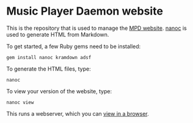 # Music Player Daemon website

This is the repository that is used to manage the
[MPD website](https://www.musicpd.org/).  [nanoc](https://nanoc.ws/) is
used to generate HTML from Markdown.

To get started, a few Ruby gems need to be installed:

    gem install nanoc kramdown adsf

To generate the HTML files, type:

    nanoc

To view your version of the website, type:

    nanoc view

This runs a webserver, which you can
[view in a browser](http://localhost:3000/).
